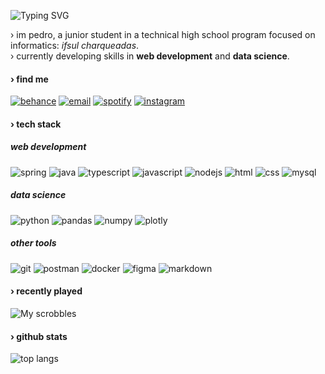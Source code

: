 ![Typing SVG](https://readme-typing-svg.demolab.com?font=Arial&size=50&duration=2500&pause=1000&color=2e2e2e&vCenter=true&width=435&height=100&lines=sup+devs)

› im pedro, a junior student in a technical high school program focused on informatics: _ifsul charqueadas_.<br> 
› currently developing skills in **web development** and **data science**.<br> 

#### › find me
[![behance](https://img.shields.io/badge/behance-2e2e2e?logo=behance&logoColor=white)](https://behance.net/nombrefiles) 
[![email](https://img.shields.io/badge/email-2e2e2e?logo=gmail&logoColor=white)](mailto:publico.files@gmail.com) 
[![spotify](https://img.shields.io/badge/spotify-2e2e2e?logo=spotify&logoColor=white)](https://open.spotify.com/user/eu7o9cie6rtllm7l9qm541a3g?si=2d80e92259554429) 
[![instagram](https://img.shields.io/badge/instagram-2e2e2e?logo=instagram&logoColor=white)](https://instagram.com/nombrefiles) 

#### › tech stack

##### web development
![spring](https://img.shields.io/badge/spring-2e2e2e?logo=spring&logoColor=white) 
![java](https://img.shields.io/badge/java-2e2e2e?logo=openjdk&logoColor=white) 
![typescript](https://img.shields.io/badge/typescript-2e2e2e?logo=typescript&logoColor=white) 
![javascript](https://img.shields.io/badge/javascript-2e2e2e?logo=javascript&logoColor=white) 
![nodejs](https://img.shields.io/badge/node.js-2e2e2e?logo=node.js&logoColor=white) 
![html](https://img.shields.io/badge/html5-2e2e2e?logo=html5&logoColor=white) 
![css](https://img.shields.io/badge/css3-2e2e2e?logo=css&logoColor=white) 
![mysql](https://img.shields.io/badge/mysql-2e2e2e?logo=mysql&logoColor=white) 

##### data science
![python](https://img.shields.io/badge/python-2e2e2e?logo=python&logoColor=white) 
![pandas](https://img.shields.io/badge/pandas-2e2e2e?logo=pandas&logoColor=white) 
![numpy](https://img.shields.io/badge/numpy-2e2e2e?logo=numpy&logoColor=white) 
![plotly](https://img.shields.io/badge/plotly-2e2e2e?logo=plotly&logoColor=white) 

##### other tools
![git](https://img.shields.io/badge/git-2e2e2e?logo=git&logoColor=white) 
![postman](https://img.shields.io/badge/postman-2e2e2e?logo=postman&logoColor=white)
![docker](https://img.shields.io/badge/docker-2e2e2e?logo=docker&logoColor=white)
![figma](https://img.shields.io/badge/figma-2e2e2e?logo=figma&logoColor=white)
![markdown](https://img.shields.io/badge/markdown-2e2e2e?logo=markdown&logoColor=white) 

#### › recently played
![My scrobbles](https://lastfm-recently-played.vercel.app/api?user=filees&count=1&bg_color=2e2e2e&header_style=compact&footer_style=compact_stats&border_radius=3&width=300)

#### › github stats
![top langs](https://github-readme-stats.vercel.app/api/top-langs/?username=nombrefiles&layout=compact&hide=html,css&exclude_repo=ensaiei,premierLeague24-dataAnalisys,pw2&langs_count=4&title_color=fff&text_color=fff&bg_color=2e2e2e&border_color=2e2e2e&theme=dark)


